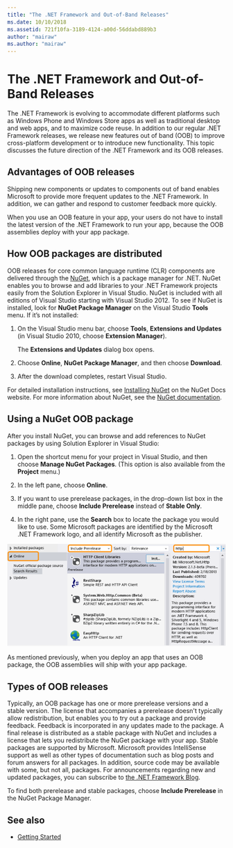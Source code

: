 ```yaml
---
title: "The .NET Framework and Out-of-Band Releases"
ms.date: 10/10/2018
ms.assetid: 721f10fa-3189-4124-a00d-56ddabd889b3
author: "mairaw"
ms.author: "mairaw"
---
```

# The .NET Framework and Out-of-Band Releases

The .NET Framework is evolving to accommodate different platforms such as Windows Phone and Windows Store apps as well as traditional desktop and web apps, and to maximize code reuse. In addition to our regular .NET Framework releases, we release new features out of band (OOB) to improve cross-platform development or to introduce new functionality. This topic discusses the future direction of the .NET Framework and its OOB releases.

## Advantages of OOB releases
 Shipping new components or updates to components out of band enables Microsoft to provide more frequent updates to the .NET Framework. In addition, we can gather and respond to customer feedback more quickly.

 When you use an OOB feature in your app, your users do not have to install the latest version of the .NET Framework to run your app, because the OOB assemblies deploy with your app package.

## How OOB packages are distributed
OOB releases for core common language runtime (CLR) components are delivered through the [NuGet](https://www.nuget.org/), which is a package manager for .NET. NuGet enables you to browse and add libraries to your .NET Framework projects easily from the Solution Explorer in Visual Studio. NuGet is included with all editions of Visual Studio starting with Visual Studio 2012. To see if NuGet is installed, look for **NuGet Package Manager** on the Visual Studio **Tools** menu. If it’s not installed:

1. On the Visual Studio menu bar, choose **Tools**, **Extensions and Updates** (in Visual Studio 2010, choose **Extension Manager**).

     The **Extensions and Updates** dialog box opens.

2. Choose **Online**, **NuGet Package Manager**, and then choose **Download**.

3. After the download completes, restart Visual Studio.

 For detailed installation instructions, see [Installing NuGet](/nuget/install-nuget-client-tools) on the NuGet Docs website. For more information about NuGet, see the [NuGet documentation](/nuget).

## Using a NuGet OOB package
 After you install NuGet, you can browse and add references to NuGet packages by using Solution Explorer in Visual Studio:

1. Open the shortcut menu for your project in Visual Studio, and then choose **Manage NuGet Packages**. (This option is also available from the **Project** menu.)

2. In the left pane, choose **Online**.

3. If you want to use prerelease packages, in the drop-down list box in the middle pane, choose **Include Prerelease** instead of **Stable Only**.

4. In the right pane, use the **Search** box to locate the package you would like to use. Some Microsoft packages are identified by the Microsoft .NET Framework logo, and all identify Microsoft as the publisher.

 ![Screenshot that shows the NuGet Package Manager.](./media/the-net-framework-and-out-of-band-releases/nuget-package-manager-dialog.png)

 As mentioned previously, when you deploy an app that uses an OOB package, the OOB assemblies will ship with your app package.

## Types of OOB releases
 Typically, an OOB package has one or more prerelease versions and a stable version. The license that accompanies a prerelease doesn't typically allow redistribution, but enables you to try out a package and provide feedback. Feedback is incorporated in any updates made to the package. A final release is distributed as a stable package with NuGet and includes a license that lets you redistribute the NuGet package with your app. Stable packages are supported by Microsoft. Microsoft provides IntelliSense support as well as other types of documentation such as blog posts and forum answers for all packages. In addition, source code may be available with some, but not all, packages. For announcements regarding new and updated packages, you can subscribe to [the .NET Framework Blog](https://devblogs.microsoft.com/dotnet/).

 To find both prerelease and stable packages, choose **Include Prerelease** in the NuGet Package Manager.

## See also

- [Getting Started](../../../docs/framework/get-started/index.md)
